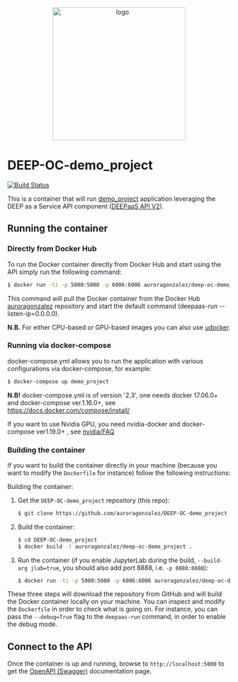 <div align="center">
<img src="https://marketplace.deep-hybrid-datacloud.eu/images/logo-deep.png" alt="logo" width="300"/>
</div>

# DEEP-OC-demo_project

[![Build Status](https://jenkins.indigo-datacloud.eu/buildStatus/icon?job=Pipeline-as-code/DEEP-OC-org/DEEP-OC-demo_project/master)](https://jenkins.indigo-datacloud.eu/job/Pipeline-as-code/job/DEEP-OC-org/job/DEEP-OC-demo_project/job/master)

This is a container that will run [demo_project](https://github.com/auroragonzalez/demo_project) application leveraging the DEEP as a Service API component ([DEEPaaS API V2](https://github.com/indigo-dc/DEEPaaS)).

    
## Running the container

### Directly from Docker Hub

To run the Docker container directly from Docker Hub and start using the API
simply run the following command:

```bash
$ docker run -ti -p 5000:5000 -p 6006:6006 auroragonzalez/deep-oc-demo_project
```

This command will pull the Docker container from the Docker Hub
[auroragonzalez](https://hub.docker.com/u/auroragonzalez/) repository and start the default command (deepaas-run --listen-ip=0.0.0.0).

**N.B.** For either CPU-based or GPU-based images you can also use [udocker](https://github.com/indigo-dc/udocker).


### Running via docker-compose

docker-compose.yml allows you to run the application with various configurations via docker-compose, for example:

```bash
$ docker-compose up demo_project
```

**N.B!** docker-compose.yml is of version '2.3', one needs docker 17.06.0+ and docker-compose ver.1.16.0+, see https://docs.docker.com/compose/install/

If you want to use Nvidia GPU, you need nvidia-docker and docker-compose ver1.19.0+ , see [nvidia/FAQ](https://github.com/NVIDIA/nvidia-docker/wiki/Frequently-Asked-Questions#do-you-support-docker-compose)


### Building the container

If you want to build the container directly in your machine (because you want
to modify the `Dockerfile` for instance) follow the following instructions:

Building the container:

1. Get the `DEEP-OC-demo_project` repository (this repo):

    ```bash
    $ git clone https://github.com/auroragonzalez/DEEP-OC-demo_project
    ```

2. Build the container:

    ```bash
    $ cd DEEP-OC-demo_project
    $ docker build -t auroragonzalez/deep-oc-demo_project .
    ```

3. Run the container (if you enable JupyterLab during the build, `--build-arg jlab=true`, 
you should also add port 8888, i.e. `-p 8888:8888`):

    ```bash
    $ docker run -ti -p 5000:5000 -p 6006:6006 auroragonzalez/deep-oc-demo_project
    ```

These three steps will download the repository from GitHub and will build the
Docker container locally on your machine. You can inspect and modify the
`Dockerfile` in order to check what is going on. For instance, you can pass the
`--debug=True` flag to the `deepaas-run` command, in order to enable the debug
mode.


## Connect to the API

Once the container is up and running, browse to `http://localhost:5000` to get
the [OpenAPI (Swagger)](https://www.openapis.org/) documentation page.
